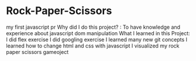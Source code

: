 # Rock-Paper-Scissors
my first javascript pr
Why did I do this project? : To have knowledge and experience about javascript dom manipulation
What I learned in this Project: I did flex exercise I did googling exercise I learned many new git concepts I learned how to change html and css with javascript I visualized my rock paper scissors gameoject
